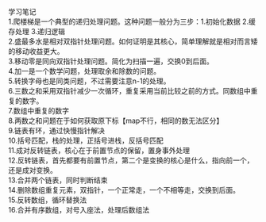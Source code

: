 学习笔记  
1.爬楼梯是一个典型的递归处理问题。这种问题一般分为三步：1.初始化数据 2.缓存处理 3.递归逻辑  
2.盛最多水是相对双指针处理问题。如何证明是其核心，简单理解就是相对而言矮的移动收益更大。    
3.移动零是同向双指针处理问题。简化为扫描一遍，交换0到后面。    
4.加一是一个数学问题，处理取余和除数的问题。  
5.转换字母也是同类问题，不过需要注意n-1的处理。  
6.三数之和采用双指针减少一次循环，重复采用当前比较之前的方式。同数组中重复的数字。  
7.数组中重复的数字  
8.两数之和问题在于如何获取原下标【map不行，相同的数无法区分】  
9.链表有环，通过快慢指针解决  
10.括号匹配，栈的处理，正括号进栈，反括号匹配  
11.成对反转链表，核心在于前置节点的保留，置身事外处理  
12.反转链表，首先都要有前置节点，第二个是变换的核心是什么，指向前一个，还是成对变换。  
13.合并两个链表，同时判断结束  
14.删除数组重复元素，双指针，一个正常走，一个不相等走，交换到后面。  
15.反转数组，循环替换法    
16.合并有序数组，对号入座法，处理后数组法  


